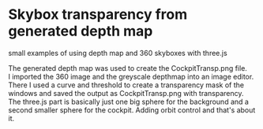# Skybox transparency from generated depth map
small examples of using depth map and 360 skyboxes with three.js

The generated depth map was used to create the CockpitTransp.png file.  
I imported the 360 image and the greyscale depthmap into an image editor.   
There I used a curve and threshold to create a transparency mask of the windows and saved the output as CockpitTransp.png with transparency.  
The three.js part is basically just one big sphere for the background and a second smaller sphere for the cockpit. Adding orbit control and that's about it.

